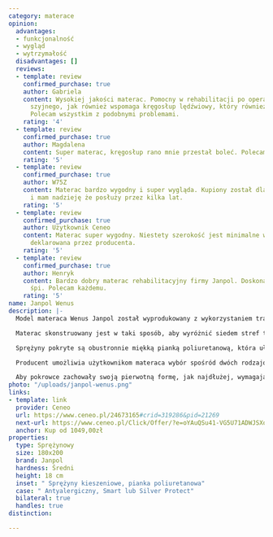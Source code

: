 ```yaml
---
category: materace
opinion:
  advantages:
  - funkcjonalność
  - wygląd
  - wytrzymałość
  disadvantages: []
  reviews:
  - template: review
    confirmed_purchase: true
    author: Gabriela
    content: Wysokiej jakości materac. Pomocny w rehabilitacji po operacji kręgosłupa
      szyjnego, jak również wspomaga kręgosłup lędźwiowy, który również będzie operowany.
      Polecam wszystkim z podobnymi problemami.
    rating: '4'
  - template: review
    confirmed_purchase: true
    author: Magdalena
    content: Super materac, kręgosłup rano mnie przestał boleć. Polecam
    rating: '5'
  - template: review
    confirmed_purchase: true
    author: W75Z
    content: Materac bardzo wygodny i super wygląda. Kupiony został dla córki 14 lat
      i mam nadzieję że posłuży przez kilka lat.
    rating: '5'
  - template: review
    confirmed_purchase: true
    author: Użytkownik Ceneo
    content: Materac super wygodny. Niestety szerokość jest minimalne większa niż
      deklarowana przez producenta.
    rating: '5'
  - template: review
    confirmed_purchase: true
    author: Henryk
    content: Bardzo dobry materac rehabilitacyjny firmy Janpol. Doskonale się na nim
      śpi. Polecam każdemu.
    rating: '5'
name: Janpol Wenus
description: |-
  Model materaca Wenus Janpol został wyprodukowany z wykorzystaniem tradycyjnych sprężyn kieszeniowych. Zostały one zamknięte w niewielkich kieszeniach, które rozmieszczono z gęstością 260 pojedynczych sprężyn na powierzchni metra kwadratowego. Elementy te są niezależne od siebie nawzajem, a każda z nich wykonuje indywidualną pracę pod naciskiem ciała, dostosowując się przy tym do każdej sylwetki.

  Materac skonstruowany jest w taki sposób, aby wyróżnić siedem stref twardości, których zadaniem jest podparcie poszczególnych części ciała. Ta wyjątkowa właściwość zapewnia odpowiednie podtrzymanie każdej partii ciała, dzięki czemu zachowana jest prawidłowa krzywizna kręgosłupa, a mięśnie odpoczywają podczas snu.

  Sprężyny pokryte są obustronnie miękką pianką poliuretanową, która ułatwia dopasowanie materaca do kształtu ciała - niezależnie od pozycji przyjętej podczas wypoczynku. Pianka zastosowana po obu stronach pozwala także na dwustronne użytkowanie materaca, co w znacznej mierze wpływa na wydłużenie wytrzymałości produktu.

  Producent umożliwia użytkownikom materaca wybór spośród dwóch rodzajów pokrowców antybakteryjnych. Dostępne są powłoki: Silver Protect oraz Smart. Wybierając pierwszy z proponowanych pokrowców, użytkownicy materaca zyskują w zamian działanie bakteriobójcze. Srebro wykorzystane do produkcji okrycia zapobiega rozwojowi alergenów, zapewniając przy tym zdrowy i bezpieczny sen wszystkim alergikom. Natomiast pokrowiec Smart jest wyjątkowo miękki i delikatny dla skóry. Dzięki temu wypoczynek jest komfortowy i sprawia przyjemność.

  Aby pokrowce zachowały swoją pierwotną formę, jak najdłużej, wymagają odpowiedniej pielęgnacji. Z tego względu model Silver Protect należy prać w temperaturze maksymalnie 40 stopni, natomiast pokrowiec typu Smart w temperaturze nie większej niż 60°C.
photo: "/uploads/janpol-wenus.png"
links:
- template: link
  provider: Ceneo
  url: https://www.ceneo.pl/24673165#crid=319286&pid=21269
  next-url: https://www.ceneo.pl/Click/Offer/?e=oYAuQSu41-VG5U71ADWJSXoRyLKobC-Vh__335Ad9BtrpvSAVQWpypRSxDfqjjxEPzyXZHdKhwQERE8ywiK3YIHCZeoZrkXTiQ7zBzy2Z3tiw6oa8toAPsUZ_0uajzaSRe83JACqgNisT9LB9viOQaNdEQMoDYQz5nrND4mVia4_IxHUXH2HaRoZSbexVZUayWKw_uicGrESsdIWIyTJ5TlEX88oRn2dIC3MavXYUrQ9_8bhSGDo0nYpWUqWXowU9G32ycwM_ahS54UHmDeO1u-iMcHXNQsAxIW2sH6ipdebN77lNEyJ60J3oz0JuZAGczZKhk0mDhglWMIUQQ3kIW6LjaBnucMypVBMwlkFDd3AnGeD4_8B-h-a9Fd7J1NUpVBMwlkFDd0yqiXfwFje2j751MrMo7cj38pLp7gzcHfUwvY8aBaHREYup0rcg63Gu4A7XBczVYyPxTeSA1apYX7WdoZe6BiTPs5zrNOQXGtD5AX65LRdMoNeE0XwO9Qx3fH06QOu3hs=&a=2&rc=notset
  anchor: Kup od 1049,00zł
properties:
  type: Sprężynowy
  size: 180x200
  brand: Janpol
  hardness: Średni
  height: 18 cm
  inset: " Sprężyny kieszeniowe, pianka poliuretanowa"
  case: " Antyalergiczny, Smart lub Silver Protect"
  bilateral: true
  handles: true
distinction:

---
```

